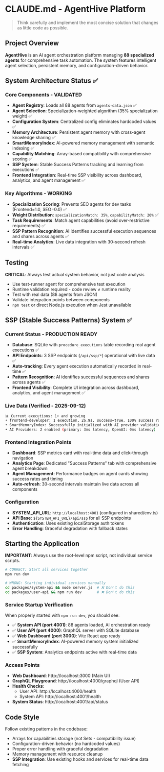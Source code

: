 # CLAUDE.md - AgentHive Platform

> Think carefully and implement the most concise solution that changes as little code as possible.

## Project Overview

**AgentHive** is an AI agent orchestration platform managing **88 specialized agents** for comprehensive task automation. The system features intelligent agent selection, persistent memory, and configuration-driven behavior.

## System Architecture Status ✅

### Core Components - VALIDATED
- **Agent Registry**: Loads all 88 agents from `agents-data.json` ✅
- **Agent Selection**: Specialization-weighted algorithm (35% specialization weight) ✅  
- **Configuration System**: Centralized config eliminates hardcoded values ✅
- **Memory Architecture**: Persistent agent memory with cross-agent knowledge sharing ✅
- **SmartMemoryIndex**: AI-powered memory management with semantic indexing ✅
- **Capability Matching**: Array-based compatibility with comprehensive scoring ✅
- **SSP System**: Stable Success Patterns tracking and learning from executions ✅
- **Frontend Integration**: Real-time SSP visibility across dashboard, analytics, and agent management ✅

### Key Algorithms - WORKING
- **Specialization Scoring**: Prevents SEO agents for dev tasks (Frontend=1.0, SEO=0.0) ✅
- **Weight Distribution**: `specializationMatch: 35%`, `capabilityMatch: 20%` ✅
- **Task Requirements**: Match agent capabilities (avoid over-restrictive requirements) ✅
- **SSP Pattern Recognition**: AI identifies successful execution sequences and shares across agents ✅
- **Real-time Analytics**: Live data integration with 30-second refresh intervals ✅

## Testing

**CRITICAL**: Always test actual system behavior, not just code analysis
- Use test-runner agent for comprehensive test execution
- Runtime validation required - code review ≠ runtime reality  
- Test with real data (88 agents from JSON)
- Validate integration points between components
- `npm test` or direct Node.js execution when Jest unavailable

## SSP (Stable Success Patterns) System ✅

### Current Status - PRODUCTION READY
- **Database**: SQLite with `procedure_executions` table recording real agent executions ✅
- **API Endpoints**: 3 SSP endpoints (`/api/ssp/*`) operational with live data ✅
- **Auto-tracking**: Every agent execution automatically recorded in real-time ✅
- **Pattern Recognition**: AI identifies successful sequences and shares across agents ✅
- **Frontend Visibility**: Complete UI integration across dashboard, analytics, and agent management ✅

### Live Data (Verified - 2025-09-12)
```bash
📊 Current executions: 1+ and growing
• frontend-developer: 1 execution, 26.9s, success=true, 100% success rate
• SmartMemoryIndex: Successfully initialized with AI provider validation
• AI Providers: 2 enabled (primary: 3ms latency, OpenAI: 0ms latency)
```

### Frontend Integration Points
- **Dashboard**: SSP metrics card with real-time data and click-through navigation
- **Analytics Page**: Dedicated "Success Patterns" tab with comprehensive agent breakdown
- **Agent Management**: Performance badges on agent cards showing success rates and timing
- **Auto-refresh**: 30-second intervals maintain live data across all components

### Configuration
- **SYSTEM_API_URL**: `http://localhost:4001` (configured in shared/env.ts)
- **API Base**: `${SYSTEM_API_URL}/api/ssp` for all SSP endpoints
- **Authentication**: Uses existing localStorage auth tokens
- **Error Handling**: Graceful degradation with fallback states

## Starting the Application

**IMPORTANT**: Always use the root-level npm script, not individual service scripts.

```bash
# CORRECT: Start all services together
npm run dev

# WRONG: Starting individual services manually
cd packages/system-api && node server.js  # ❌ Don't do this
cd packages/user-api && npm run dev       # ❌ Don't do this
```

### Service Startup Verification
When properly started with `npm run dev`, you should see:
- ✅ **System API (port 4001)**: 88 agents loaded, AI orchestration ready
- ✅ **User API (port 4000)**: GraphQL server with SQLite database
- ✅ **Web Dashboard (port 3000)**: Vite React app ready
- ✅ **SmartMemoryIndex**: AI-powered memory system initialized successfully
- ✅ **SSP System**: Analytics endpoints active with real-time data

### Access Points
- **Web Dashboard**: http://localhost:3000 (Main UI)
- **GraphQL Playground**: http://localhost:4000/graphql (User API)
- **Health Checks**: 
  - User API: http://localhost:4000/health
  - System API: http://localhost:4001/health
- **System Status**: http://localhost:4001/api/status

## Code Style

Follow existing patterns in the codebase:
- Arrays for capabilities storage (not Sets - compatibility issue)
- Configuration-driven behavior (no hardcoded values)
- Proper error handling with graceful degradation
- Memory management with resource cleanup
- **SSP Integration**: Use existing hooks and services for real-time data fetching
